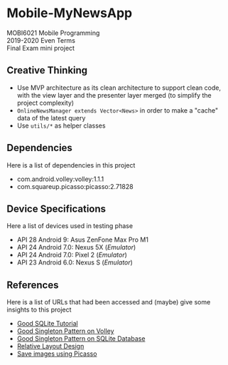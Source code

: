 # Mobile-MyNewsApp

MOBI6021 Mobile Programming <br />
2019-2020 Even Terms <br />
Final Exam mini project


## Creative Thinking

  * Use MVP architecture as its clean architecture to support clean code, with the view layer and the presenter layer merged (to simplify the project complexity)
  * `OnlineNewsManager extends Vector<News>` in order to make a "cache" data of the latest query
  * Use `utils/*` as helper classes


## Dependencies

Here is a list of dependencies in this project

  * com.android.volley:volley:1.1.1
  * com.squareup.picasso:picasso:2.71828


## Device Specifications

Here a list of devices used in testing phase

  * API 28 Android 9: Asus ZenFone Max Pro M1
  * API 24 Android 7.0: Nexus 5X (*Emulator*)
  * API 24 Android 7.0: Pixel 2 (*Emulator*)
  * API 23 Android 6.0: Nexus S (*Emulator*)


## References

Here is a list of URLs that had been accessed and (maybe) give some insights to this project

  * [Good SQLite Tutorial](https://developer.android.com/training/data-storage/sqlite#PersistingDbConnection)
  * [Good Singleton Pattern on Volley](https://developer.android.com/training/volley/requestqueue#singleton)
  * [Good Singleton Pattern on SQLite Database](https://www.androiddesignpatterns.com/2012/05/correctly-managing-your-sqlite-database.html)
  * [Relative Layout Design](https://stackoverflow.com/questions/8319112/relativelayout-scrollview-and-navigation-bar-at-bottom)
  * [Save images using Picasso](https://stackoverflow.com/questions/29625655/best-way-to-download-image-from-url-and-save-it-into-internal-storage-memory/29625823#29625823)
